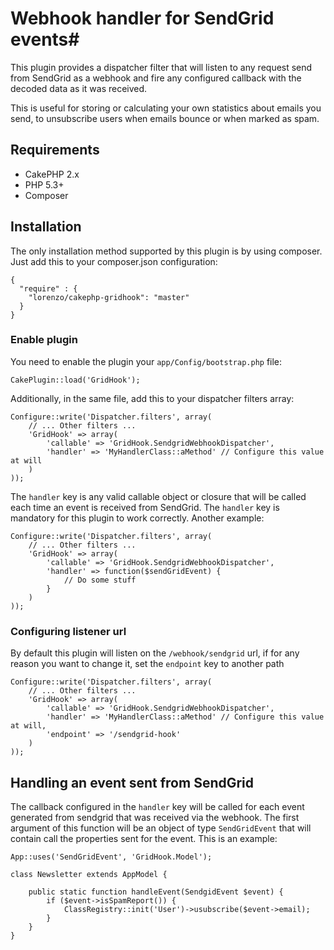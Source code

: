 # Webhook handler for SendGrid events#

This plugin provides a dispatcher filter that will listen to any request send from SendGrid as a webhook and fire
any configured callback with the decoded data as it was received.

This is useful for storing or calculating your own statistics about emails you send, to unsubscribe users when emails
bounce or when marked as spam.

## Requirements ##

* CakePHP 2.x
* PHP 5.3+
* Composer

## Installation ##

The only installation method supported by this plugin is by using composer. Just add this to your composer.json configuration:

	{
	  "require" : {
		"lorenzo/cakephp-gridhook": "master"
	  }
	}

### Enable plugin

You need to enable the plugin your `app/Config/bootstrap.php` file:

    CakePlugin::load('GridHook');

Additionally, in the same file, add this to your dispatcher filters array:

	Configure::write('Dispatcher.filters', array(
		// ... Other filters ...
		'GridHook' => array(
			'callable' => 'GridHook.SendgridWebhookDispatcher',
			'handler' => 'MyHandlerClass::aMethod' // Configure this value at will
		)
	));

The `handler` key is any valid callable object or closure that will be called each time an event is received
from SendGrid. The `handler` key is mandatory for this plugin to work correctly. Another example:

	Configure::write('Dispatcher.filters', array(
		// ... Other filters ...
		'GridHook' => array(
			'callable' => 'GridHook.SendgridWebhookDispatcher',
			'handler' => function($sendGridEvent) {
				// Do some stuff
			}
		)
	));

### Configuring listener url

By default this plugin will listen on the `/webhook/sendgrid` url, if for any reason you want to change it,
set the `endpoint` key to another path

	Configure::write('Dispatcher.filters', array(
		// ... Other filters ...
		'GridHook' => array(
			'callable' => 'GridHook.SendgridWebhookDispatcher',
			'handler' => 'MyHandlerClass::aMethod' // Configure this value at will,
			'endpoint' => '/sendgrid-hook'
		)
	));

## Handling an event sent from SendGrid

The callback configured in the `handler` key will be called for each event generated from sendgrid
that was received via the webhook. The first argument of this function will be an object of type
`SendGridEvent` that will contain call the properties sent for the event. This is an example:

	App::uses('SendGridEvent', 'GridHook.Model');

	class Newsletter extends AppModel {

		public static function handleEvent(SendgidEvent $event) {
			if ($event->isSpamReport()) {
				ClassRegistry::init('User')->usubscribe($event->email);
			}
		}
	}

